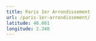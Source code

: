 ```yaml
---
title: Paris 1er Arrondissement
url: /paris-1er-arrondissement/
latitude: 48.861
longitude: 2.348
---
```


